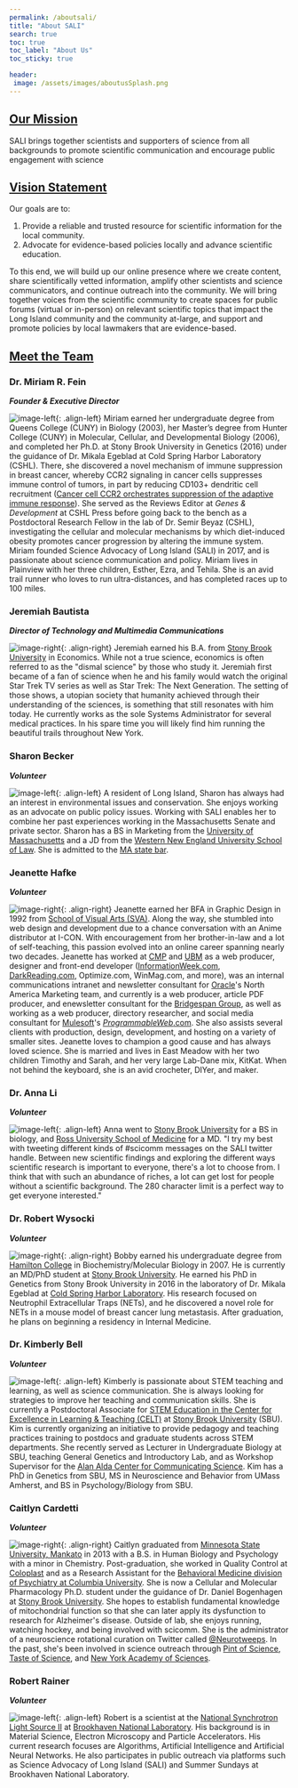 ```yaml
---
permalink: /aboutsali/
title: "About SALI"
search: true
toc: true
toc_label: "About Us"
toc_sticky: true

header:
 image: /assets/images/aboutusSplash.png
---
```


## <u>Our Mission</u>
SALI brings together scientists and supporters of science from all backgrounds to promote scientific communication and encourage public engagement with science

## <u>Vision Statement</u>

Our goals are to: 

1. Provide a reliable and trusted resource for scientific information for the local community.
2. Advocate for evidence-based policies locally and advance scientific education.

To this end, we will build up our online presence where we create content, share scientifically vetted information, amplify other scientists and science communicators, and continue outreach into the community. We will bring together voices from the scientific community to create spaces for public forums (virtual or in-person) on relevant scientific topics that impact the Long Island community and the community at-large, and support and promote policies by local lawmakers that are evidence-based.

## <u>Meet the Team</u>
### Dr. Miriam R. Fein

***Founder & Executive Director***

![image-left](/assets/images/biophotos/MiriamFein.png){: .align-left} Miriam earned her undergraduate degree from Queens College (CUNY) in Biology (2003), her Master’s degree from Hunter College (CUNY) in Molecular, Cellular, and Developmental Biology (2006), and completed her Ph.D. at Stony Brook University in Genetics (2016) under the guidance of Dr. Mikala Egeblad at Cold Spring Harbor Laboratory (CSHL). There, she discovered a novel mechanism of immune suppression in breast cancer, whereby CCR2 signaling in cancer cells suppresses immune control of tumors, in part by reducing CD103+ dendritic cell recruitment ([Cancer cell CCR2 orchestrates suppression of the adaptive immune response](https://rupress.org/jem/article/217/10/e20181551/151949/Cancer-cell-CCR2-orchestrates-suppression-of-the)). She served as the Reviews Editor at *Genes & Development* at CSHL Press before going back to the bench as a Postdoctoral Research Fellow in the lab of Dr. Semir Beyaz (CSHL), investigating the cellular and molecular mechanisms by which diet-induced obesity promotes cancer progression by altering the immune system. Miriam founded Science Advocacy of Long Island (SALI) in 2017, and is passionate about science communication and policy. Miriam lives in Plainview with her three children, Esther, Ezra, and Tehila. She is an avid trail runner who loves to run ultra-distances, and has completed races up to 100 miles. 

### Jeremiah Bautista

***Director of Technology and Multimedia Communications***

![image-right](/assets/images/biophotos/JeremiahBautista.png){: .align-right} Jeremiah earned his B.A. from [Stony Brook University](http://www.stonybrook.edu/) in Economics. While not a true science, economics is often referred to  as the "dismal science" by those who study it. Jeremiah first became of a fan of science when he and his family would watch the original Star Trek TV series as well as Star Trek: The Next Generation. The setting of those shows, a utopian society that humanity achieved through their understanding of the sciences, is something that still resonates with him today. He currently works as the sole Systems Administrator for several medical practices. In his spare time you will likely find him running the beautiful trails throughout New York.

### Sharon Becker  

***Volunteer***

![image-left](/assets/images/biophotos/SharonBecker.png){: .align-left} A resident of Long Island, Sharon has always had an interest in  environmental issues and conservation. She enjoys working as an advocate on public policy issues.  Working with SALI enables her to combine her  past experiences working in the Massachusetts Senate and private sector. Sharon has a BS in Marketing from the [University of Massachusetts](https://www.massachusetts.edu/) and a JD from the [Western New England University School of Law](http://www1.wne.edu/law/). She is admitted to the [MA state bar](https://www.massbar.org/).

### Jeanette Hafke

***Volunteer***

![image-right](/assets/images/biophotos/JeanetteHafke.png){: .align-right} Jeanette earned her BFA in Graphic Design in 1992 from [School of Visual Arts (SVA)](https://www.sva.edu/). Along the way, she stumbled into web design and development due to a  chance conversation with an Anime distributor at I-CON. With  encouragement from her brother-in-law and a lot of self-teaching, this  passion evolved into an online career spanning nearly two decades.  Jeanette has worked at [CMP](https://en.wikipedia.org/wiki/CMP_Technology) and [UBM](http://www.ubm.com) as a web producer, designer and front-end developer ([InformationWeek.com](https://www.informationweek.com), [DarkReading.com](https://www.darkreading.com/), Optimize.com, WinMag.com, and more), was an internal communications intranet and newsletter consultant for [Oracle](https://www.oracle.com)'s North America Marketing team, and currently is a web producer, article PDF producer, and enewsletter consultant for the [Bridgespan Group](https://www.bridgespan.org/), as well as working as a web producer, directory researcher, and social media consultant for [Mulesoft](https://www.mulesoft.com)'s [*ProgrammableWeb*.com](https://www.ProgrammableWeb.com/). She also assists several clients with production, design, development,  and hosting on a variety of smaller sites. Jeanette loves to champion a  good cause and has always loved science. She is married and lives in  East Meadow with her two children Timothy and Sarah, and her very large  Lab-Dane mix, KitKat. When not behind the keyboard, she is an avid  crocheter, DIYer, and maker.

### Dr. Anna Li

***Volunteer***

![image-left](/assets/images/biophotos/AnnaLi.png){: .align-left} Anna went to [Stony Brook University](http://www.stonybrook.edu/) for a BS in biology, and [Ross University School of Medicine](https://medical.rossu.edu/) for a MD. "I try my best with tweeting different kinds of #scicomm  messages on the SALI twitter handle. Between new scientific findings and exploring the different ways scientific research is important to  everyone, there's a lot to choose from. I think that with such an  abundance of riches, a lot can get lost for people without a scientific  background. The 280 character limit is a perfect way to get everyone  interested."

### Dr. Robert Wysocki

***Volunteer***

![image-right](/assets/images/biophotos/RobertWysocki.png){: .align-right} Bobby earned his undergraduate degree from [Hamilton College](https://www.hamilton.edu/) in Biochemistry/Molecular Biology in 2007. He is currently an MD/PhD student at [Stony Brook University](http://www.stonybrook.edu/). He earned his PhD in Genetics from Stony Brook University in 2016 in the laboratory of Dr. Mikala Egeblad at [Cold Spring Harbor Laboratory](https://www.cshl.edu/). His research focused on Neutrophil Extracellular Traps (NETs), and he  discovered a novel role for NETs in a mouse model of breast cancer lung  metastasis. After graduation, he plans on beginning a residency in  Internal Medicine.

### Dr. Kimberly Bell

***Volunteer***

![image-left](/assets/images/biophotos/KimberlyBell.png){: .align-left} Kimberly is passionate about STEM teaching and learning, as well as  science communication. She is always looking for strategies to improve  her teaching and communication skills. She is currently a Postdoctoral  Associate for [STEM Education in the Center for Excellence in Learning & Teaching (CELT)](https://it.stonybrook.edu/celt) at [Stony Brook University](http://www.stonybrook.edu/) (SBU). Kim is currently organizing an initiative to provide pedagogy  and teaching practices training to postdocs and graduate students across STEM departments. She recently served as Lecturer in Undergraduate  Biology at SBU, teaching General Genetics and Introductory Lab, and as  Workshop Supervisor for the [Alan Alda Center for Communicating Science](https://www.aldacenter.org/). Kim has a PhD in Genetics from SBU, MS in Neuroscience and Behavior  from UMass Amherst, and BS in Psychology/Biology from SBU. 

### Caitlyn Cardetti

***Volunteer***

![image-right](/assets/images/biophotos/CaitlynCardetti.png){: .align-right} Caitlyn graduated from [Minnesota State University, Mankato](https://mankato.mnsu.edu/) in 2013 with a B.S. in Human Biology and Psychology with a minor in  Chemistry. Post-graduation, she worked in Quality Control at [Coloplast](https://www.coloplast.us) and as a Research Assistant for the [Behavioral Medicine division of Psychiatry at Columbia University](https://www.columbiapsychiatry.org/research/research-divisions/behavioral-medicine). She is now a Cellular and Molecular Pharmacology Ph.D. student under the guidance of Dr. Daniel Bogenhagen at [Stony Brook University](http://www.stonybrook.edu/). She hopes to establish fundamental knowledge of mitochondrial function  so that she can later apply its dysfunction to research for Alzheimer's  disease. Outside of lab, she enjoys running, watching hockey, and being  involved with scicomm. She is the administrator of a neuroscience  rotational curation on Twitter called [@Neurotweeps](https://twitter.com/Neurotweeps). In the past, she's been involved in science outreach through [Pint of Science](http://pintofscience.us/), [Taste of Science](https://tasteofscience.org/), and [New York Academy of Sciences](https://www.nyas.org/).

### Robert Rainer

***Volunteer***

![image-left](/assets/images/biophotos/RobertRainer.png){: .align-left} Robert is a scientist at the [National Synchrotron Light Source II](https://www.bnl.gov/ps/) at [Brookhaven National Laboratory](https://www.bnl.gov/). His background is in Material Science, Electron Microscopy and Particle Accelerators. His current research focuses are Algorithms, Artificial  Intelligence and Artificial Neural Networks. He also participates in  public outreach via platforms such as Science Advocacy of Long Island  (SALI) and Summer Sundays at Brookhaven National Laboratory.

